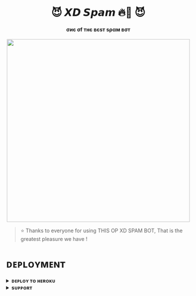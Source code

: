 <h1 align="center"><b>😈 𝙓𝘿 𝙎𝙥𝙖𝙢 🔥💫 😈</b></h1>

<h4 align="center"> σиє σf тнє вєѕт ѕραм вσт</h4>

<p align="center"><a href="https://t.me/ROCKY_ISS_BACK"><img src="https://graph.org/file/12920ccce6f3ccb9f8cef.jpg" width="500"></a></p>


> ⭐️ Thanks to everyone for using THIS OP XD SPAM BOT, That is the greatest pleasure we have !


# ᴅᴇᴘʟᴏʏᴍᴇɴᴛ


<details>
<summary><b>ᴅᴇᴘʟᴏʏ ᴛᴏ ʜᴇʀᴏᴋᴜ</b></summary>
<br>

- ⚠️ Do not forget to fork this repo. Else error can occur in deployment.

[![Deploy](https://www.herokucdn.com/deploy/button.svg)](https://dashboard.heroku.com/new?template=https://github.com/rocks143014/XDSPAMBOT/)
  
</details>


<details>
<summary><b>sᴜᴘᴘᴏʀᴛ</b></summary>
<br>

# ꜱᴜᴘᴘᴏʀᴛ ✨
<a href="https://t.me/ROCKY_ISS_BACK"><img src="https://img.shields.io/badge/Join-Telegram%20Channel-red.svg?logo=Telegram"></a>

</details>
